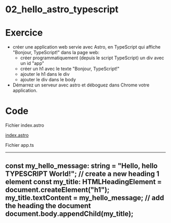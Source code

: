 # 02_hello_astro_typescript


# Exercice

- créer une application web servie avec Astro, en TypeScript qui affiche "Bonjour, TypeScript!" dans la page web:
  - créer programmatiquement (depuis le script TypeScript) un div avec un id "app"
  - créer un h1 avec le texte "Bonjour, TypeScript!"
  - ajouter le h1 dans le div
  - ajouter le div dans le body
- Démarrez un serveur avec astro et déboguez dans Chrome votre application.


# Code 


Fichier index.astro 

[index.astro](index.astro ":include :type=code html")

Fichier app.ts

---
const my_hello_message: string = "Hello, hello TYPESCRIPT World!";
// create a new heading 1 element
const my_title: HTMLHeadingElement = document.createElement("h1");
my_title.textContent = my_hello_message;
// add the heading the document
document.body.appendChild(my_title);
---